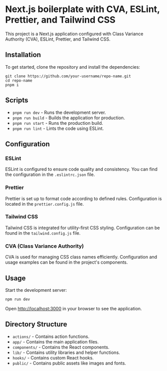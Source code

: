 # Next.js boilerplate with CVA, ESLint, Prettier, and Tailwind CSS

This project is a Next.js application configured with Class Variance Authority (CVA), ESLint, Prettier, and Tailwind CSS.

## Installation

To get started, clone the repository and install the dependencies:

    git clone https://github.com/your-username/repo-name.git
    cd repo-name
    pnpm i

## Scripts

- `pnpm run dev` - Runs the development server.
- `pnpm run build` - Builds the application for production.
- `pnpm run start` - Runs the production build.
- `pnpm run lint` - Lints the code using ESLint.

## Configuration

### ESLint

ESLint is configured to ensure code quality and consistency. You can find the configuration in the `.eslintrc.json` file.

### Prettier

Prettier is set up to format code according to defined rules. Configuration is located in the `prettier.config.js` file.

### Tailwind CSS

Tailwind CSS is integrated for utility-first CSS styling. Configuration can be found in the `tailwind.config.js` file.

### CVA (Class Variance Authority)

CVA is used for managing CSS class names efficiently. Configuration and usage examples can be found in the project's components.

## Usage

Start the development server:

    npm run dev

Open [http://localhost:3000](http://localhost:3000) in your browser to see the application.

## Directory Structure

- `actions/` - Contains action functions.
- `app/` - Contains the main application files.
- `components/` - Contains the React components.
- `lib/` - Contains utility libraries and helper functions.
- `hooks/` - Contains custom React hooks.
- `public/` - Contains public assets like images and fonts.
